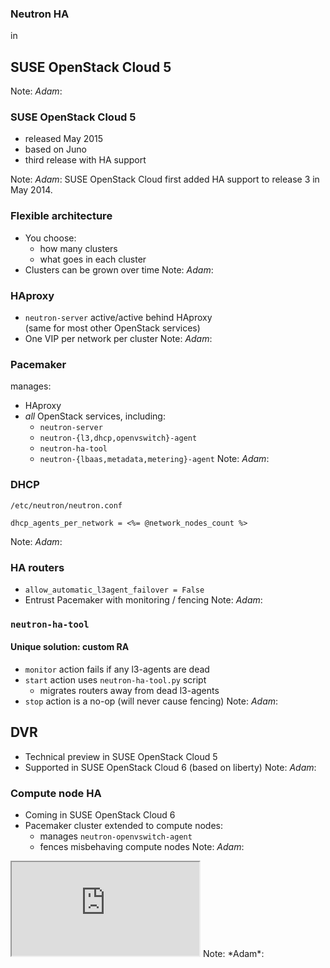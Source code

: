 ### Neutron HA
in
## SUSE OpenStack Cloud 5
Note: *Adam*:


### SUSE OpenStack Cloud 5

-   released May 2015
-   based on Juno
-   third release with HA support

Note: *Adam*: SUSE OpenStack Cloud first added HA support to release 3
in May 2014.


### Flexible architecture

-   You choose:
    - how many clusters
    - what goes in each cluster
-   Clusters can be grown over time
Note: *Adam*:


### HAproxy

-   `neutron-server` active/active behind HAproxy<br/>
    (same for most other OpenStack services)
-   One VIP per network per cluster
Note: *Adam*:


### Pacemaker

manages:
-   HAproxy
-   *all* OpenStack services, including:
    -   `neutron-server`
    -   `neutron-{l3,dhcp,openvswitch}-agent`
    -   `neutron-ha-tool`
    -   `neutron-{lbaas,metadata,metering}-agent`
Note: *Adam*:


### DHCP

`/etc/neutron/neutron.conf`

```erb
dhcp_agents_per_network = <%= @network_nodes_count %>
```
Note: *Adam*:


### HA routers

-   `allow_automatic_l3agent_failover = False`
-   Entrust Pacemaker with monitoring / fencing
Note: *Adam*:


### `neutron-ha-tool`
#### Unique solution: custom RA

-   `monitor` action fails if any l3-agents are dead
-   `start` action uses `neutron-ha-tool.py` script
    -   migrates routers away from dead l3-agents
-   `stop` action is a no-op (will never cause fencing)
Note: *Adam*:


## DVR

-   Technical preview in SUSE OpenStack Cloud 5
-   Supported in SUSE OpenStack Cloud 6 (based on liberty)
Note: *Adam*:


### Compute node HA

-   Coming in SUSE OpenStack Cloud 6
-   Pacemaker cluster extended to compute nodes:
    -   manages `neutron-openvswitch-agent`
    -   fences misbehaving compute nodes
Note: *Adam*:


<iframe data-autoplay
	src="https://asciinema.org/api/asciicasts/28770?speed=1&amp;size=big&amp"
	id="asciicast-iframe-28770"
	name="asciicast-iframe-28770"
	scrolling="yes"></iframe>
Note: *Adam*: